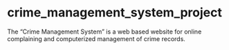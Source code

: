 # crime_management_system_project
The “Crime Management System” is a web based website for online complaining and computerized management of crime records. 
